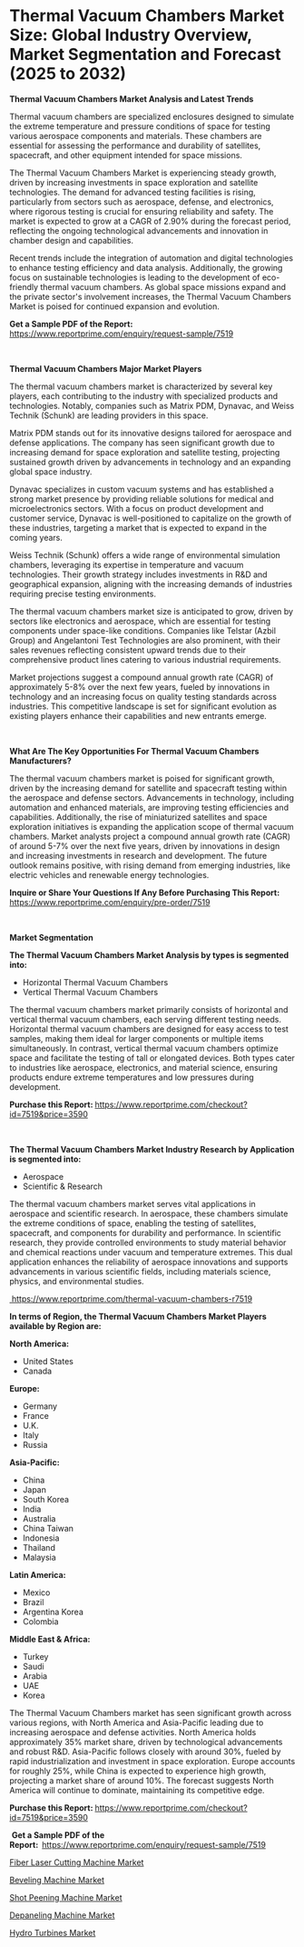 <p><h1>Thermal Vacuum Chambers Market Size: Global Industry Overview, Market Segmentation and Forecast (2025 to 2032)</h1></p><p><strong>Thermal Vacuum Chambers Market Analysis and Latest Trends</strong></p>
<p><p>Thermal vacuum chambers are specialized enclosures designed to simulate the extreme temperature and pressure conditions of space for testing various aerospace components and materials. These chambers are essential for assessing the performance and durability of satellites, spacecraft, and other equipment intended for space missions. </p><p>The Thermal Vacuum Chambers Market is experiencing steady growth, driven by increasing investments in space exploration and satellite technologies. The demand for advanced testing facilities is rising, particularly from sectors such as aerospace, defense, and electronics, where rigorous testing is crucial for ensuring reliability and safety. The market is expected to grow at a CAGR of 2.90% during the forecast period, reflecting the ongoing technological advancements and innovation in chamber design and capabilities. </p><p>Recent trends include the integration of automation and digital technologies to enhance testing efficiency and data analysis. Additionally, the growing focus on sustainable technologies is leading to the development of eco-friendly thermal vacuum chambers. As global space missions expand and the private sector's involvement increases, the Thermal Vacuum Chambers Market is poised for continued expansion and evolution.</p></p>
<p><strong>Get a Sample PDF of the Report:&nbsp;</strong> <a href="https://www.reportprime.com/enquiry/request-sample/7519?utm_campaign=2041&utm_medium=2&utm_source=Github&utm_content=ia&utm_term=19032025&utm_id=thermal-vacuum-chambers">https://www.reportprime.com/enquiry/request-sample/7519</a></p>
<p>&nbsp;</p>
<p><strong>Thermal Vacuum Chambers Major Market Players</strong></p>
<p><p>The thermal vacuum chambers market is characterized by several key players, each contributing to the industry with specialized products and technologies. Notably, companies such as Matrix PDM, Dynavac, and Weiss Technik (Schunk) are leading providers in this space. </p><p>Matrix PDM stands out for its innovative designs tailored for aerospace and defense applications. The company has seen significant growth due to increasing demand for space exploration and satellite testing, projecting sustained growth driven by advancements in technology and an expanding global space industry.</p><p>Dynavac specializes in custom vacuum systems and has established a strong market presence by providing reliable solutions for medical and microelectronics sectors. With a focus on product development and customer service, Dynavac is well-positioned to capitalize on the growth of these industries, targeting a market that is expected to expand in the coming years.</p><p>Weiss Technik (Schunk) offers a wide range of environmental simulation chambers, leveraging its expertise in temperature and vacuum technologies. Their growth strategy includes investments in R&D and geographical expansion, aligning with the increasing demands of industries requiring precise testing environments.</p><p>The thermal vacuum chambers market size is anticipated to grow, driven by sectors like electronics and aerospace, which are essential for testing components under space-like conditions. Companies like Telstar (Azbil Group) and Angelantoni Test Technologies are also prominent, with their sales revenues reflecting consistent upward trends due to their comprehensive product lines catering to various industrial requirements.</p><p>Market projections suggest a compound annual growth rate (CAGR) of approximately 5-8% over the next few years, fueled by innovations in technology and an increasing focus on quality testing standards across industries. This competitive landscape is set for significant evolution as existing players enhance their capabilities and new entrants emerge.</p></p>
<p>&nbsp;</p>
<p><strong>What Are The Key Opportunities For Thermal Vacuum Chambers Manufacturers?</strong></p>
<p><p>The thermal vacuum chambers market is poised for significant growth, driven by the increasing demand for satellite and spacecraft testing within the aerospace and defense sectors. Advancements in technology, including automation and enhanced materials, are improving testing efficiencies and capabilities. Additionally, the rise of miniaturized satellites and space exploration initiatives is expanding the application scope of thermal vacuum chambers. Market analysts project a compound annual growth rate (CAGR) of around 5-7% over the next five years, driven by innovations in design and increasing investments in research and development. The future outlook remains positive, with rising demand from emerging industries, like electric vehicles and renewable energy technologies.</p></p>
<p><strong>Inquire or Share Your Questions If Any Before Purchasing This Report:</strong> <a href="https://www.reportprime.com/enquiry/pre-order/7519?utm_campaign=2041&utm_medium=2&utm_source=Github&utm_content=ia&utm_term=19032025&utm_id=thermal-vacuum-chambers">https://www.reportprime.com/enquiry/pre-order/7519</a></p>
<p>&nbsp;</p>
<p><strong>Market Segmentation</strong></p>
<p><strong>The Thermal Vacuum Chambers Market Analysis by types is segmented into:</strong></p>
<p><ul><li>Horizontal Thermal Vacuum Chambers</li><li>Vertical Thermal Vacuum Chambers</li></ul></p>
<p><p>The thermal vacuum chambers market primarily consists of horizontal and vertical thermal vacuum chambers, each serving different testing needs. Horizontal thermal vacuum chambers are designed for easy access to test samples, making them ideal for larger components or multiple items simultaneously. In contrast, vertical thermal vacuum chambers optimize space and facilitate the testing of tall or elongated devices. Both types cater to industries like aerospace, electronics, and material science, ensuring products endure extreme temperatures and low pressures during development.</p></p>
<p><strong>Purchase this Report:&nbsp;</strong><a href="https://www.reportprime.com/checkout?id=7519&price=3590&utm_campaign=2041&utm_medium=2&utm_source=Github&utm_content=ia&utm_term=19032025&utm_id=thermal-vacuum-chambers">https://www.reportprime.com/checkout?id=7519&price=3590</a></p>
<p>&nbsp;</p>
<p><strong>The Thermal Vacuum Chambers Market Industry Research by Application is segmented into:</strong></p>
<p><ul><li>Aerospace</li><li>Scientific & Research</li></ul></p>
<p><p>The thermal vacuum chambers market serves vital applications in aerospace and scientific research. In aerospace, these chambers simulate the extreme conditions of space, enabling the testing of satellites, spacecraft, and components for durability and performance. In scientific research, they provide controlled environments to study material behavior and chemical reactions under vacuum and temperature extremes. This dual application enhances the reliability of aerospace innovations and supports advancements in various scientific fields, including materials science, physics, and environmental studies.</p></p>
<p><a href="https://www.reportprime.com/thermal-vacuum-chambers-r7519?utm_campaign=2041&utm_medium=2&utm_source=Github&utm_content=ia&utm_term=19032025&utm_id=thermal-vacuum-chambers">&nbsp;https://www.reportprime.com/thermal-vacuum-chambers-r7519</a></p>
<p><strong>In terms of Region, the Thermal Vacuum Chambers Market Players available by Region are:</strong></p>
<p>
    <p> <strong> North America: </strong>
        <ul>
            <li>United States</li>
            <li>Canada</li>
        </ul>
        </p> 
    <p> <strong> Europe: </strong>
        <ul>
            <li>Germany</li>
            <li>France</li>
            <li>U.K.</li>
            <li>Italy</li>
            <li>Russia</li>
        </ul>
        </p> 
    <p> <strong> Asia-Pacific: </strong>
        <ul>
            <li>China</li>
            <li>Japan</li>
            <li>South Korea</li>
            <li>India</li>
            <li>Australia</li>
            <li>China Taiwan</li>
            <li>Indonesia</li>
            <li>Thailand</li>
            <li>Malaysia</li>
        </ul>
        </p> 
    <p> <strong> Latin America: </strong>
        <ul>
            <li>Mexico</li>
            <li>Brazil</li>
            <li>Argentina Korea</li>
            <li>Colombia</li>
        </ul>
        </p> 
    <p> <strong> Middle East & Africa: </strong>
        <ul>
            <li>Turkey</li>
            <li>Saudi</li>
            <li>Arabia</li>
            <li>UAE</li>
            <li>Korea</li>
        </ul>
    </p>
    </p>
<p><p>The Thermal Vacuum Chambers market has seen significant growth across various regions, with North America and Asia-Pacific leading due to increasing aerospace and defense activities. North America holds approximately 35% market share, driven by technological advancements and robust R&D. Asia-Pacific follows closely with around 30%, fueled by rapid industrialization and investment in space exploration. Europe accounts for roughly 25%, while China is expected to experience high growth, projecting a market share of around 10%. The forecast suggests North America will continue to dominate, maintaining its competitive edge.</p></p>
<p><strong>Purchase this Report: </strong><a href="https://www.reportprime.com/checkout?id=7519&price=3590&utm_campaign=2041&utm_medium=2&utm_source=Github&utm_content=ia&utm_term=19032025&utm_id=thermal-vacuum-chambers">https://www.reportprime.com/checkout?id=7519&price=3590</a></p>
<p>&nbsp;<strong>Get a Sample PDF of the Report:&nbsp;&nbsp;</strong><a href="https://www.reportprime.com/enquiry/request-sample/7519?utm_campaign=2041&utm_medium=2&utm_source=Github&utm_content=ia&utm_term=19032025&utm_id=thermal-vacuum-chambers">https://www.reportprime.com/enquiry/request-sample/7519</a></p>
<p><strong></strong></p>
<p><p><a href="https://github.com/billejuman43/Market-Research-Report-List-1/blob/main/fiber-laser-cutting-machine-market.md?utm_campaign=2041&utm_medium=2&utm_source=Github&utm_content=ia&utm_term=19032025&utm_id=thermal-vacuum-chambers">Fiber Laser Cutting Machine Market</a></p><p><a href="https://github.com/tahjaylestro/Market-Research-Report-List-1/blob/main/beveling-machine-market.md?utm_campaign=2041&utm_medium=2&utm_source=Github&utm_content=ia&utm_term=19032025&utm_id=thermal-vacuum-chambers">Beveling Machine Market</a></p><p><a href="https://github.com/rocicbenton/Market-Research-Report-List-1/blob/main/shot-peening-machine-market.md?utm_campaign=2041&utm_medium=2&utm_source=Github&utm_content=ia&utm_term=19032025&utm_id=thermal-vacuum-chambers">Shot Peening Machine Market</a></p><p><a href="https://github.com/reeseberro3j/Market-Research-Report-List-1/blob/main/depaneling-machine-market.md?utm_campaign=2041&utm_medium=2&utm_source=Github&utm_content=ia&utm_term=19032025&utm_id=thermal-vacuum-chambers">Depaneling Machine Market</a></p><p><a href="https://github.com/filinjaic7/Market-Research-Report-List-1/blob/main/hydro-turbines-market.md?utm_campaign=2041&utm_medium=2&utm_source=Github&utm_content=ia&utm_term=19032025&utm_id=thermal-vacuum-chambers">Hydro Turbines Market</a></p></p>
